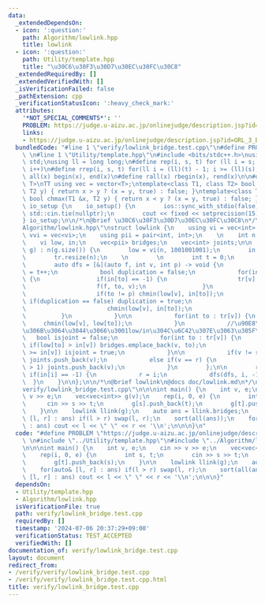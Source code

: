 ```yaml
---
data:
  _extendedDependsOn:
  - icon: ':question:'
    path: Algorithm/lowlink.hpp
    title: lowlink
  - icon: ':question:'
    path: Utility/template.hpp
    title: "\u30C6\u30F3\u30D7\u30EC\u30FC\u30C8"
  _extendedRequiredBy: []
  _extendedVerifiedWith: []
  _isVerificationFailed: false
  _pathExtension: cpp
  _verificationStatusIcon: ':heavy_check_mark:'
  attributes:
    '*NOT_SPECIAL_COMMENTS*': ''
    PROBLEM: https://judge.u-aizu.ac.jp/onlinejudge/description.jsp?id=GRL_3_B
    links:
    - https://judge.u-aizu.ac.jp/onlinejudge/description.jsp?id=GRL_3_B
  bundledCode: "#line 1 \"verify/lowlink_bridge.test.cpp\"\n#define PROBLEM \"https://judge.u-aizu.ac.jp/onlinejudge/description.jsp?id=GRL_3_B\"\
    \ \n#line 1 \"Utility/template.hpp\"\n#include <bits/stdc++.h>\nusing namespace\
    \ std;\nusing ll = long long;\n#define rep(i, s, t) for (ll i = s; i < (ll)(t);\
    \ i++)\n#define rrep(i, s, t) for(ll i = (ll)(t) - 1; i >= (ll)(s); i--)\n#define\
    \ all(x) begin(x), end(x)\n#define rall(x) rbegin(x), rend(x)\n\n#define TT template<typename\
    \ T>\nTT using vec = vector<T>;\ntemplate<class T1, class T2> bool chmin(T1 &x,\
    \ T2 y) { return x > y ? (x = y, true) : false; }\ntemplate<class T1, class T2>\
    \ bool chmax(T1 &x, T2 y) { return x < y ? (x = y, true) : false; }\n\nstruct\
    \ io_setup {\n    io_setup() {\n        ios::sync_with_stdio(false);\n       \
    \ std::cin.tie(nullptr);\n        cout << fixed << setprecision(15);\n    }\n\
    } io_setup;\n\n/*\n@brief \u30C6\u30F3\u30D7\u30EC\u30FC\u30C8\n*/\n#line 1 \"\
    Algorithm/lowlink.hpp\"\nstruct lowlink {\n    using vi = vec<int>;\n    using\
    \ vvi = vec<vi>;\n    using pii = pair<int, int>;\n    \n    int n;\n    vvi tr;\n\
    \    vi low, in;\n    vec<pii> bridges;\n    vec<int> joints;\n\n    lowlink(vvi\
    \ g) : n(g.size()) {\n        low = vi(n, 1001001001);\n        in = vi(n, -1);\n\
    \        tr.resize(n);\n    \n        \n        int t = 0;\n        int r = 0;\n\
    \        auto dfs = [&](auto f, int v, int p) -> void {\n            in[v] = low[v]\
    \ = t++;\n            bool duplication = false;\n            for(int to: g[v])\
    \ {\n                if(in[to] == -1) {\n                    tr[v].push_back(to);\n\
    \                    f(f, to, v);\n                }\n                else {\n\
    \                    if(to != p) chmin(low[v], in[to]);\n                    else\
    \ if(duplication == false) duplication = true;\n                    else {\n \
    \                       chmin(low[v], in[to]);\n                    }\n      \
    \          }\n            }\n\n            for(int to : tr[v]) {\n           \
    \     chmin(low[v], low[to]);\n            }\n            //\u90E8\u5206\u6728\
    \u306B\u3064\u3044\u3066\u3001low/in\u304C\u6C42\u307E\u3063\u305F\n         \
    \   bool isjoint = false;\n            for(int to : tr[v]) {\n               \
    \ if(low[to] > in[v]) bridges.emplace_back(v, to);\n                if(low[to]\
    \ >= in[v]) isjoint = true;\n            }\n\n            if(v != r && isjoint)\
    \ joints.push_back(v);\n            else if(v == r) {\n                if(tr[v].size()\
    \ > 1) joints.push_back(v);\n            }\n        };\n\n        rep(i, 0, n)\
    \ if(in[i] == -1) {\n            r = i;\n            dfs(dfs, i, -1);\n      \
    \  }\n    }\n\n};\n\n/*\n@brief lowlink\n@docs doc/lowlink.md\n*/\n#line 4 \"\
    verify/lowlink_bridge.test.cpp\"\n\n\nint main() {\n    int v, e;\n    cin >>\
    \ v >> e;\n    vec<vec<int>> g(v);\n    rep(i, 0, e) {\n        int s, t;\n  \
    \      cin >> s >> t;\n        g[s].push_back(t);\n        g[t].push_back(s);\n\
    \    }\n\n    lowlink llink(g);\n    auto ans = llink.bridges;\n    for(auto&\
    \ [l, r] : ans) if(l > r) swap(l, r);\n    sort(all(ans));\n    for(auto [l, r]\
    \ : ans) cout << l << \" \" << r << '\\n';\n\n\n}\n"
  code: "#define PROBLEM \"https://judge.u-aizu.ac.jp/onlinejudge/description.jsp?id=GRL_3_B\"\
    \ \n#include \"../Utility/template.hpp\"\n#include \"../Algorithm/lowlink.hpp\"\
    \n\n\nint main() {\n    int v, e;\n    cin >> v >> e;\n    vec<vec<int>> g(v);\n\
    \    rep(i, 0, e) {\n        int s, t;\n        cin >> s >> t;\n        g[s].push_back(t);\n\
    \        g[t].push_back(s);\n    }\n\n    lowlink llink(g);\n    auto ans = llink.bridges;\n\
    \    for(auto& [l, r] : ans) if(l > r) swap(l, r);\n    sort(all(ans));\n    for(auto\
    \ [l, r] : ans) cout << l << \" \" << r << '\\n';\n\n\n}"
  dependsOn:
  - Utility/template.hpp
  - Algorithm/lowlink.hpp
  isVerificationFile: true
  path: verify/lowlink_bridge.test.cpp
  requiredBy: []
  timestamp: '2024-07-06 20:37:29+09:00'
  verificationStatus: TEST_ACCEPTED
  verifiedWith: []
documentation_of: verify/lowlink_bridge.test.cpp
layout: document
redirect_from:
- /verify/verify/lowlink_bridge.test.cpp
- /verify/verify/lowlink_bridge.test.cpp.html
title: verify/lowlink_bridge.test.cpp
---
```

